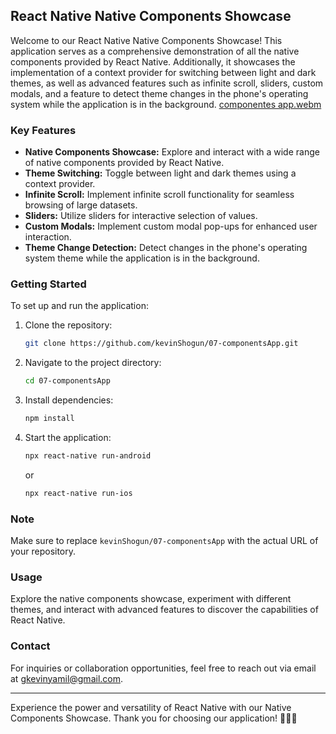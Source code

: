 ## React Native Native Components Showcase

Welcome to our React Native Native Components Showcase! This application serves as a comprehensive demonstration of all the native components provided by React Native. Additionally, it showcases the implementation of a context provider for switching between light and dark themes, as well as advanced features such as infinite scroll, sliders, custom modals, and a feature to detect theme changes in the phone's operating system while the application is in the background.
[componentes app.webm](https://github.com/kevinShogun/07-componentsApp/assets/54457637/28100dca-0333-484a-b1d3-17a4ccbe2004)



### Key Features

- **Native Components Showcase:** Explore and interact with a wide range of native components provided by React Native.
- **Theme Switching:** Toggle between light and dark themes using a context provider.
- **Infinite Scroll:** Implement infinite scroll functionality for seamless browsing of large datasets.
- **Sliders:** Utilize sliders for interactive selection of values.
- **Custom Modals:** Implement custom modal pop-ups for enhanced user interaction.
- **Theme Change Detection:** Detect changes in the phone's operating system theme while the application is in the background.

### Getting Started

To set up and run the application:

1. Clone the repository:

   ```bash
   git clone https://github.com/kevinShogun/07-componentsApp.git
   ```

2. Navigate to the project directory:

   ```bash
   cd 07-componentsApp
   ```

3. Install dependencies:

   ```bash
   npm install
   ```

4. Start the application:

   ```bash
   npx react-native run-android
   ```

   or

   ```bash
   npx react-native run-ios
   ```

### Note

Make sure to replace `kevinShogun/07-componentsApp` with the actual URL of your repository.

### Usage

Explore the native components showcase, experiment with different themes, and interact with advanced features to discover the capabilities of React Native.

### Contact

For inquiries or collaboration opportunities, feel free to reach out via email at [gkevinyamil@gmail.com](mailto:gkevinyamil@gmail.com).

---

Experience the power and versatility of React Native with our Native Components Showcase. Thank you for choosing our application! 📱✨🚀
